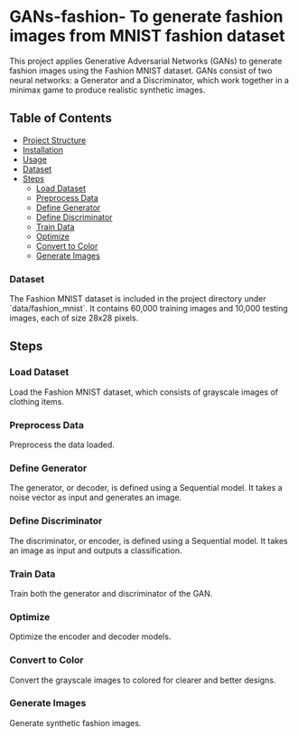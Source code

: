 # GANs-fashion- To generate fashion images from MNIST fashion dataset
This project applies Generative Adversarial Networks (GANs) to generate fashion images using the Fashion MNIST dataset. GANs consist of two neural networks: a Generator and a Discriminator, which work together in a minimax game to produce realistic synthetic images.

## Table of Contents

- [Project Structure](#project-structure)
- [Installation](#installation)
- [Usage](#usage)
- [Dataset](#dataset)
- [Steps](#steps)
  - [Load Dataset](#load-dataset)
  - [Preprocess Data](#preprocess-data)
  - [Define Generator](#define-generator)
  - [Define Discriminator](#define-discriminator)
  - [Train Data](#train-data)
  - [Optimize](#optimize)
  - [Convert to Color](#convert-to-color)
  - [Generate Images](#generate-images)
### Dataset

The Fashion MNIST dataset is included in the project directory under \`data/fashion_mnist\`. It contains 60,000 training images and 10,000 testing images, each of size 28x28 pixels.

## Steps

### Load Dataset

Load the Fashion MNIST dataset, which consists of grayscale images of clothing items.

### Preprocess Data

Preprocess the data loaded.

### Define Generator

The generator, or decoder, is defined using a Sequential model. It takes a noise vector as input and generates an image.

### Define Discriminator

The discriminator, or encoder, is defined using a Sequential model. It takes an image as input and outputs a classification.

### Train Data

Train both the generator and discriminator of the GAN.

### Optimize

Optimize the encoder and decoder models.

### Convert to Color

Convert the grayscale images to colored for clearer and better designs.

### Generate Images

Generate synthetic fashion images.

